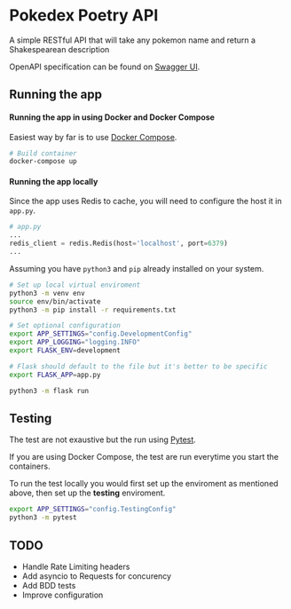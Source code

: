 # Pokedex Poetry API

A simple RESTful API that will take any pokemon name and return a Shakespearean description

OpenAPI specification can be found on [Swagger UI](https://app.swaggerhub.com/apis-docs/teddynecsoiu/pokemon/1.0.0#/Pokemon/get_pokemon__pokemon_name_).

## Running the app

#### Running the app in using Docker and Docker Compose

Easiest way by far is to use [Docker Compose](https://docs.docker.com/compose/). 
```bash
# Build container
docker-compose up
```
#### Running the app locally

Since the app uses Redis to cache, you will need to configure the host it in `app.py`.

```python
# app.py 
...
redis_client = redis.Redis(host='localhost', port=6379)
...
```

Assuming you have `python3` and `pip` already installed on your system.

```bash
# Set up local virtual enviroment
python3 -m venv env
source env/bin/activate
python3 -m pip install -r requirements.txt

# Set optional configuration
export APP_SETTINGS="config.DevelopmentConfig"
export APP_LOGGING="logging.INFO"
export FLASK_ENV=development

# Flask should default to the file but it's better to be specific
export FLASK_APP=app.py

python3 -m flask run
```

## Testing

The test are not exaustive but the run using [Pytest](https://docs.pytest.org/en/latest/).

If you are using Docker Compose, the test are run everytime you start the containers. 

To run the test locally you would first set up the enviroment as mentioned above, then set up the **testing** enviroment.

```bash
export APP_SETTINGS="config.TestingConfig"
python3 -m pytest
```

## TODO

- Handle Rate Limiting headers
- Add asyncio to Requests for concurency 
- Add BDD tests
- Improve configuration

